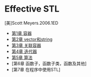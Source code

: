 # Effective STL

[美]Scott Meyers.2006.1ED

- [第1章 容器](chapter1.md)
- [第2章 vector和string](chapter2.md)
- [第3章 关联容器](chapter3.md)
- [第4章 迭代器](chapter4.md)
- [第5章 算法](chapter5.md)
- [第6章 函数子，函数子类，函数及其他]
- [第7章 在程序中使用STL]